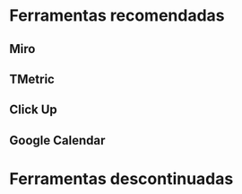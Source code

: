 # Ferramentas recomendadas

## Miro

## TMetric

## Click Up

## Google Calendar

# Ferramentas descontinuadas
